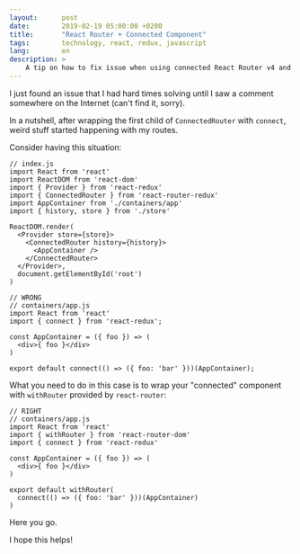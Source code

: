 ```yaml
---
layout:      post
date:        2019-02-19 05:00:00 +0200
title:       "React Router + Connected Component"
tags:        technology, react, redux, javascript
lang:        en
description: >
    A tip on how to fix issue when using connected React Router v4 and Redux in React
---
```

I just found an issue that I had hard times solving until I saw a
comment somewhere on the Internet (can't find it, sorry).

In a nutshell, after wrapping the first child of `ConnectedRouter` with `connect`, weird stuff started happening with my routes.

Consider having this situation:

```
// index.js
import React from 'react'
import ReactDOM from 'react-dom'
import { Provider } from 'react-redux'
import { ConnectedRouter } from 'react-router-redux'
import AppContainer from './containers/app'
import { history, store } from './store'

ReactDOM.render(
  <Provider store={store}>
    <ConnectedRouter history={history}>
      <AppContainer />
    </ConnectedRouter>
  </Provider>,
  document.getElementById('root')
)
```

```
// WRONG
// containers/app.js
import React from 'react'
import { connect } from 'react-redux';

const AppContainer = ({ foo }) => (
  <div>{ foo }</div>
)

export default connect(() => ({ foo: 'bar' }))(AppContainer);
```

What you need to do in this case is to wrap your "connected" component with `withRouter` provided by `react-router`:

```
// RIGHT
// containers/app.js
import React from 'react'
import { withRouter } from 'react-router-dom'
import { connect } from 'react-redux'

const AppContainer = ({ foo }) => (
  <div>{ foo }</div>
)

export default withRouter(
  connect(() => ({ foo: 'bar' }))(AppContainer)
)
```

Here you go.

I hope this helps!
